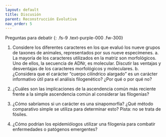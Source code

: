 ```yaml
---
layout: default
title: Discusión
parent: Reconstrucción Evolutiva
nav_order: 5
---
```


Preguntas para debatir
{: .fs-9 	.text-purple-000 .fw-300}

1. Considere los diferentes caracteres en los que evaluó los nueve grupos de taxones de animales, representados por sus nueve especímenes.
      a. La mayoría de los caracteres utilizados en la matriz son morfológicos. Uno de ellos, la secuencia de ADNr, es molecular. Discutir las ventajas y desventajas de los caracteres morfológicos y moleculares.
      b. ¿Considera que el carácter “cuerpo cilíndrico alargado” es un carácter informativo útil para el análisis filogenético? ¿Por qué o por qué no?
      
2. ¿Cuáles son las implicaciones de la ascendencia común más reciente frente a la simple ascendencia común al considerar las filogenias?
3. ¿Cómo sabríamos si un carácter es una sinapomorfía? ¿Qué método comparativo simple se utiliza para determinar esto? Pista: no se trata de fósiles.
4. ¿Cómo podrían los epidemiólogos utilizar una filogenia para combatir enfermedades o patógenos emergentes?

